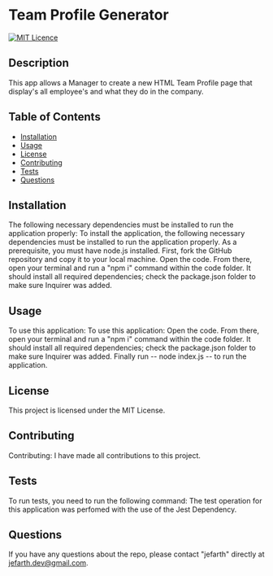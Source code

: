 # Team Profile Generator
  [![MIT Licence](https://badges.frapsoft.com/os/mit/mit.png?v=103)](https://opensource.org/licenses/mit-license.php)

  ## Description
This app allows a Manager to create a new HTML Team Profile page that display's all employee's and what they do in the company.

## Table of Contents 

* [Installation](#installation)
* [Usage](#usage)
* [License](#license)
* [Contributing](#contributing)
* [Tests](#tests)
* [Questions](#questions)

## Installation
The following necessary dependencies must be installed to run the application properly: To install the application, the following necessary dependencies must be installed to run the application properly. As a prerequisite, you must have node.js installed. First, fork the GitHub repository and copy it to your local machine. Open the code. From there, open your terminal and run a "npm i" command within the code folder. It should install all required dependencies; check the package.json folder to make sure Inquirer was added.

## Usage
To use this application: To use this application: Open the code. From there, open your terminal and run a "npm i" command within the code folder. It should install all required dependencies; check the package.json folder to make sure Inquirer was added. Finally run -- node index.js -- to run the application.

## License
This project is licensed under the MIT License.

## Contributing
Contributing: I have made all contributions to this project.

## Tests
To run tests, you need to run the following command: The test operation for this application was perfomed with the use of the Jest Dependency.

## Questions
If you have any questions about the repo, please contact "jefarth" directly at jefarth.dev@gmail.com.

